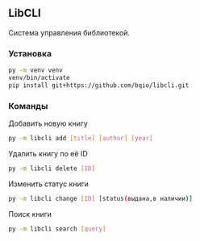## LibCLI

Система управления библиотекой.

### Установка

```bash
py -m venv venv
venv/bin/activate
pip install git+https://github.com/bqio/libcli.git
```

### Команды

Добавить новую книгу

```bash
py -m libcli add [title] [author] [year]
```

Удалить книгу по её ID

```bash
py -m libcli delete [ID]
```

Изменить статус книги

```bash
py -m libcli change [ID] [status(выдана,в наличии)]
```

Поиск книги

```bash
py -m libcli search [query]
```
